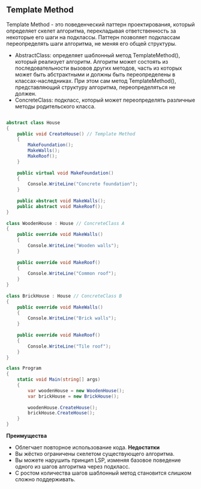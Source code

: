 ## Template Method

Template Method - это поведенческий паттерн проектирования, который определяет скелет алгоритма, перекладывая ответственность за некоторые его шаги на подклассы. Паттерн позволяет подклассам переопределять шаги алгоритма, не меняя его общей структуры.

- AbstractClass: определяет шаблонный метод TemplateMethod(), который реализует алгоритм. Алгоритм может состоять из последовательности вызовов других методов, часть из которых может быть абстрактными и должны быть переопределены в классах-наследниках. При этом сам метод TemplateMethod(), представляющий структуру алгоритма, переопределяться не должен.
- ConcreteClass: подкласс, который может переопределять различные методы родительского класса.

```csharp

abstract class House
{
    public void CreateHouse() // Template Method
    {
        MakeFoundation();
        MakeWalls();
        MakeRoof();
    }
    
    public virtual void MakeFoundation()
    {
        Console.WriteLine("Concrete foundation");
    }
    
    public abstract void MakeWalls();
    public abstract void MakeRoof();
}
     
class WoodenHouse : House // ConcreteClass A
{
    public override void MakeWalls()
    {
        Console.WriteLine("Wooden walls");
    }
 
    public override void MakeRoof()
    {
        Console.WriteLine("Common roof");
    }
}
 
class BrickHouse : House // ConcreteClass B
{
    public override void MakeWalls()
    {
        Console.WriteLine("Brick walls");
    }
 
    public override void MakeRoof()
    {
        Console.WriteLine("Tile roof");
    }
}

class Program
{
    static void Main(string[] args)
    {
        var woodenHouse = new WoodenHouse();
        var brickHouse = new BrickHouse();
 
        woodenHouse.CreateHouse();
        brickHouse.CreateHouse();
    }
}
```

**Преимущества**
- Облегчает повторное использование кода.
**Недостатки**
- Вы жёстко ограничены скелетом существующего алгоритма.
- Вы можете нарушить принцип LSP, изменяя базовое поведение одного из шагов алгоритма через подкласс.
- С ростом количества шагов шаблонный метод становится слишком сложно поддерживать.